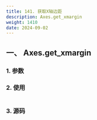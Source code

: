 ```yaml
---
title: 141. 获取X轴边距
description: Axes.get_xmargin
weight: 1410
date: 2024-09-02
---
```

<style>
th, td {
  border: 1px solid rgb(190, 190, 190);
}
</style>


## 一、 Axes.get_xmargin


### 1. 参数




### 2. 使用



```python


```


### 3. 源码
```python

```




